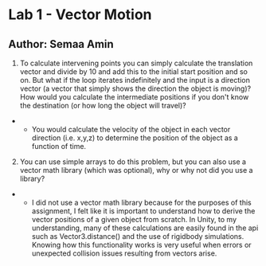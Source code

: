 # Lab 1 - Vector Motion
## Author: Semaa Amin


1. To calculate intervening points you can simply calculate the translation vector and divide by 10 and add this to the initial start position and so on. But what if the loop iterates indefinitely and the input is a direction vector (a vector that simply shows the direction the object is moving)? How would you calculate the intermediate positions if you don't know the destination (or how long the object will travel)?

* * You would calculate the velocity of the object in each vector direction (i.e. x,y,z) to determine the position of the object as a function of time.

2. You can use simple arrays to do this problem, but you can also use a vector math library (which was optional), why or why not did you use a library?

* * I did not use a vector math library because for the purposes of this assignment, I felt like it is important to understand how to derive the vector positions of a given object from scratch. In Unity, to my understanding, many of these calculations are easily found in the api such as Vector3.distance() and the use of rigidbody simulations. Knowing how this functionality works is very useful when errors or unexpected collision issues resulting from vectors arise.